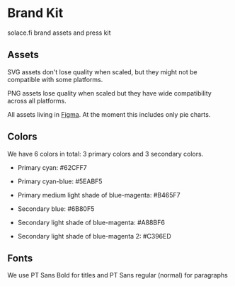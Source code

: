 # Brand Kit
solace.fi brand assets and press kit

## Assets

SVG assets don't lose quality when scaled, but they might not be compatible with some platforms.

PNG assets lose quality when scaled but they have wide compatibility across all platforms.

All assets living in [Figma](https://www.figma.com/file/2OHfIZJVfOeNyV2Q28QIgL/Solace?node-id=16%3A21). At the moment this includes only pie charts.

## Colors

We have 6 colors in total: 3 primary colors and 3 secondary colors.

*  Primary cyan: #62CFF7
*  Primary cyan-blue: #5EABF5
*  Primary medium light shade of blue-magenta: #B465F7

*  Secondary blue: #6B80F5
*  Secondary light shade of blue-magenta: #A88BF6
*  Secondary light shade of blue-magenta 2: #C396ED

## Fonts

We use PT Sans Bold for titles and PT Sans regular (normal) for paragraphs
